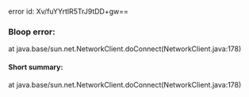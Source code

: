 error id: Xv/fuYYrtlR5TrJ9tDD+gw==
### Bloop error:

at java.base/sun.net.NetworkClient.doConnect(NetworkClient.java:178)
#### Short summary: 

at java.base/sun.net.NetworkClient.doConnect(NetworkClient.java:178)